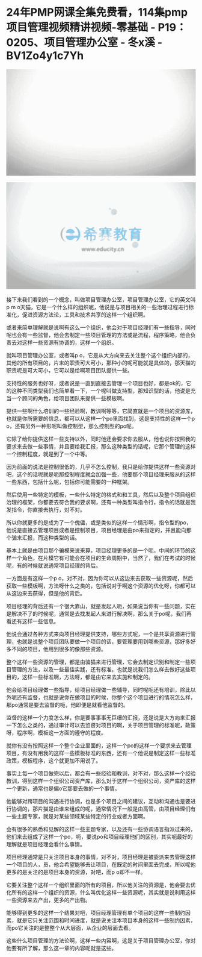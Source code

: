 # 24年PMP网课全集免费看，114集pmp项目管理视频精讲视频-零基础 - P19：0205、项目管理办公室 - 冬x溪 - BV1Zo4y1c7Yh

![](img/0fbfaf17954baf90c059851f2b18584e_0.png)

![](img/0fbfaf17954baf90c059851f2b18584e_1.png)

接下来我们看到的一个概念，叫做项目管理办公室，项目管理办公室，它的英文叫p m o天猫，它是一个什么样的组织呢，他说是与项目相关的一些治理过程进行标准化，促进资源方法论，工具和技术共享的这样一个组织啊。

或者来简单理解就是说啊有这么一个组织，他会对于项目经理们有一些指导，同时呢也会有一些监督，他会去制定一些项目管理的方法或是流程，程序策略，他会负责去对这样一些资源有协调的，这样一个组织。

就叫项目管理办公室，或者叫p o，它是从大方向来去关注整个这个组织内部的，其他的所有项目的，片末的职责可大可小，那种小的呢可能就是具体的，那天猫的职责呢是可大可小，它可以是给啊项目团队提供一些。

支持性的服务也好呀，或者说是一直到直接去管理一个项目也好，都是ok的，它的这种不同类型我们也简单看一下，一个呢叫做支持型，那知识型的话，他说是充当一个顾问的角色，给项目团队来提供一些模板啊。

提供一些啊什么培训的一些经验啊，教训啊等等，它简直就是一个项目的资源库，也就是你所需要的信息，都可以从这样一个po里面找到，这是支持性的这样一个p o，还有另外一种形呢叫做控制型，那么控制型的po呢。

它除了给你提供这样一些支持以外，同时他还会要求你去服从，他也说你按照我的要求来去做一些事情，并且要给我汇报，那么这种类型的话呢，它那个管理的这样一个控制程度，就是到了一个中等。

因为前面的说法是控制很低的，几乎不怎么控制，我只是给你提供这样一些资源对吧，这个的话呢就是呃那控制程度就会加强一些，他要那个项目经理来服从的这样一些东西，包括什么呢，包括你可能需要的一种框架。

然后使用一些特定的模板，一些什么特定的格式和和工具，然后以及整个项目组织治理的框架，你都要去符合我的要求啊，还有一种类型叫指令行，指令的话就是我发指令，你直接去执行，对不对。

所以你就更多的是成为了一个傀儡，或是类似的这样一个情形啊，指令型的po，他说是直接去管理项目或者是控制项目，项目经理是由po来指定的，并且能向那个骗来汇报，而这种类型的话。

基本上就是由项目那个骗模来说来算，项目经理更多的是一个呃，中间的环节的这样一个角色，在片模它有可能会在项目的生命周期中，当然了，我们在考试的时候呢，有的时候就说通常项目经理的背后。

一方面是有这样一个p o，对不对，因为你可以从这边来去获取一些资源呢，然后获取一些模板啊，方法呀什么之类的，包括说对于啊这个资源的优化呀，你都可以从这边来去获得，但是他的背后。

项目经理的背后还有一个很大靠山，就是发起人呃，如果说当你有一些问题，实在是解决不了的时候呢，通常是去找发起人来进行解决啊，那么关于po呢，我们再看还有这样一些信息。

他说会通过各种方式来向项目经理提供支持，哪些方式呢，一个是共享资源进行管理，也就是说整个项目团队要做一个项目的话，要管理要用到哪些资源，那好多好多不同的项目，他用到很多的像那些资源。

整个这样一些资源的管理，都是由骗猫来进行管理，它会去制定识别和制定一些项目管理的方法，以及一些最佳实践，还有标准，也就是说我们怎么样去做好这些项目的，这样一些标准啊，方法呀，都是由它来去实施和制定的。

他会给项目经理做一些指导，给项目经理做一些辅导，同时呢呃还有培训，除此以外呢还有监督，也就是说你在做项目的时候，你整个这个项目进行的情况怎么样，那po通常是要去监督的呃，他即便是就看他监督的。

监督的这样一个力度怎么样，你是要事事事无巨细的汇报，还是说是大方向来汇报一下怎么之类的，通过审计可以去监督对项目的啊，关于项目管理的标准呢，政策呀，程序啊，模板这一方面的遵守的程度。

就你有没有按照这样一个整个企业里面的，这样一个po的这样一个要求来去管理项目，有没有用我的这样一些模板标准的东西，还有一个他说是制定这样一些标准政策，模板程序，这个就更加不用说了。

事实上每一个项目做完以后，都会有一些经验和教训，对不对，那么这样一个经验教训，得到这样一个组织公司资产库，那么对于这样一个组织公司，资产库的这样一个更新，通常也是偏o它那要去做的一个事情。

他能够对跨项目的沟通进行协调，也是多个项目之间的建议，互动和沟通也是要进行协调的，那片猫是由谁来组成的呢，通常情况下一般是由高管，由项目经理们有一些主题专家，就是对某些领域某些特定的行业或者方面啊。

会有很多的熟悉和见解的这样一些主题专家，以及还有一些协调语言指派过来的，他们来去组成了这样一个po，呃，要说po和项目经理他们的区别，其实呃最好的理解就是项目经理会看什么事情。

项目经理通常是只关注项目本身的事情，对不对，项目经理是被委派来去管理这样一个项目的人，员，他会希望能够去让项目，在既定的时间里面去完成，所以呢他更多的是关注的是项目本身的资源，对吧，而p o却不一样。

它要关注整个这样一个组织里面的所有的项目，所以他关注的资源是，他会要去优化所有的这样一个组织的资源，什么叫优化这样一些资源呢，其实就是说利用这样一些资源来去产出，更多的产出物。

能够得到更多的这样一个结果对吧，项目经理管理有单个项目的这样一些制约因素，就是它只关注范围和时间进度，就是说关注本项目本身的这样一些制约因素，而po它关注的是整整个从大层面，从企业的层面去看。

这些什么项目管理的方法论啊，这样一些内容啊，这是关于项目管理办公室，你对他要有所了解，那么这一章的内容呢就是这些。

